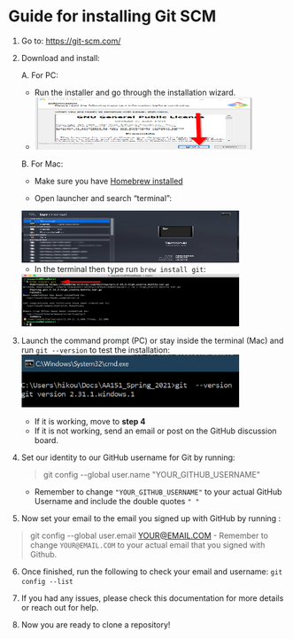# Guide for installing Git SCM

1.  Go to: <https://git-scm.com/>

1.  Download and install:

    A.  For PC:
    -  Run the installer and go through the installation wizard. 
    -  <img src="media\gitInstall.png" style="width:4.09743in;height:0.98616in" />

    B.  For Mac:
    - Make sure you have [Homebrew installed](https://brew.sh/)
      
    - Open launcher and search “terminal”:
    <img src="media\gitcsm_mac_terminal.jpg" style="width:4.09743in;height:0.98616in" />

    - In the terminal then type run `brew install git`:
    <img src="media\terminalup.png" style="width:4.09743in;height:0.98616in" />
    


2.  Launch the command prompt (PC) or stay inside the terminal (Mac) and run `git --version` to test the installation: 
    <img src="media\image5.png" style="width:4.09743in;height:0.98616in" />
     - If it is working, move to **step 4**
     - If it is not working, send an email or post on the GitHub discussion board.

<!-- -->

4.  Set our identity to our GitHub username for Git by running:  
    >git config --global user.name "YOUR_GITHUB_USERNAME"
    - Remember to change `"YOUR_GITHUB_USERNAME"` to your actual GitHub Username and include the double quotes `" "`

5.  Now set your email to the email you signed up with GitHub by running :
>git config --global user.email YOUR@EMAIL.COM
    - Remember to change `YOUR@EMAIL.COM` to your actual email that you signed with Github.

<!-- -->

6.  Once finished, run the following to check your email and username:
`git config --list`

7.  If you had any issues, please check this documentation for more
    details or reach out for help.

8.  Now you are ready to clone a repository!
